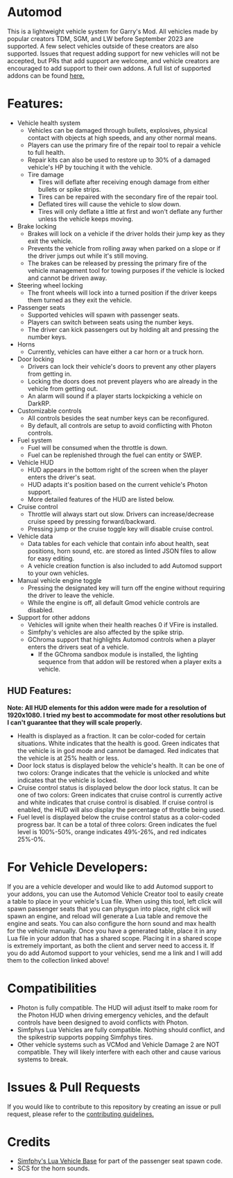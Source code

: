 # Automod
This is a lightweight vehicle system for Garry's Mod. All vehicles made by popular creators TDM, SGM, and LW before September 2023 are supported. A few select vehicles outside of these creators are also supported. Issues that request adding support for new vehicles will not be accepted, but PRs that add support are welcome, and vehicle creators are encouraged to add support to their own addons. A full list of supported addons can be found [here.](https://steamcommunity.com/sharedfiles/filedetails/?id=3018834846)

# Features:
- Vehicle health system
    - Vehicles can be damaged through bullets, explosives, physical contact with objects at high speeds, and any other normal means.
    - Players can use the primary fire of the repair tool to repair a vehicle to full health.
    - Repair kits can also be used to restore up to 30% of a damaged vehicle's HP by touching it with the vehicle.
    - Tire damage
        - Tires will deflate after receiving enough damage from either bullets or spike strips.
        - Tires can be repaired with the secondary fire of the repair tool.
        - Deflated tires will cause the vehicle to slow down.
        - Tires will only deflate a little at first and won't deflate any further unless the vehicle keeps moving.
- Brake locking
    - Brakes will lock on a vehicle if the driver holds their jump key as they exit the vehicle.
    - Prevents the vehicle from rolling away when parked on a slope or if the driver jumps out while it's still moving.
    - The brakes can be released by pressing the primary fire of the vehicle management tool for towing purposes if the vehicle is locked and cannot be driven away.
- Steering wheel locking
    - The front wheels will lock into a turned position if the driver keeps them turned as they exit the vehicle.
- Passenger seats
    - Supported vehicles will spawn with passenger seats.
    - Players can switch between seats using the number keys.
    - The driver can kick passengers out by holding alt and pressing the number keys.
- Horns
    - Currently, vehicles can have either a car horn or a truck horn.
- Door locking
    - Drivers can lock their vehicle's doors to prevent any other players from getting in.
    - Locking the doors does not prevent players who are already in the vehicle from getting out.
    - An alarm will sound if a player starts lockpicking a vehicle on DarkRP.
- Customizable controls
   - All controls besides the seat number keys can be reconfigured.
   - By default, all controls are setup to avoid conflicting with Photon controls.
- Fuel system
    - Fuel will be consumed when the throttle is down.
    - Fuel can be replenished through the fuel can entity or SWEP.
- Vehicle HUD
    - HUD appears in the bottom right of the screen when the player enters the driver's seat.
    - HUD adapts it's position based on the current vehicle's Photon support.
    - More detailed features of the HUD are listed below.
- Cruise control
    - Throttle will always start out slow. Drivers can increase/decrease cruise speed by pressing forward/backward.
    - Pressing jump or the cruise toggle key will disable cruise control.
- Vehicle data
    - Data tables for each vehicle that contain info about health, seat positions, horn sound, etc. are stored as linted JSON files to allow for easy editing.
    - A vehicle creation function is also included to add Automod support to your own vehicles.
- Manual vehicle engine toggle
    - Pressing the designated key will turn off the engine without requiring the driver to leave the vehicle.
    - While the engine is off, all default Gmod vehicle controls are disabled.
- Support for other addons
  - Vehicles will ignite when their health reaches 0 if VFire is installed.
  - Simfphy's vehicles are also affected by the spike strip.
  - GChroma support that highlights Automod controls when a player enters the drivers seat of a vehicle.
    - If the GChroma sandbox module is installed, the lighting sequence from that addon will be restored when a player exits a vehicle.

## HUD Features:
__Note: All HUD elements for this addon were made for a resolution of 1920x1080. I tried my best to accommodate for most other resolutions but I can't guarantee that they will scale properly.__

- Health is displayed as a fraction. It can be color-coded for certain situations. White indicates that the health is good. Green indicates that the vehicle is in god mode and cannot be damaged. Red indicates that the vehicle is at 25% health or less.
- Door lock status is displayed below the vehicle's health. It can be one of two colors: Orange indicates that the vehicle is unlocked and white indicates that the vehicle is locked.
- Cruise control status is displayed below the door lock status. It can be one of two colors: Green indicates that cruise control is currently active and white indicates that cruise control is disabled. If cruise control is enabled, the HUD will also display the percentage of throttle being used.
- Fuel level is displayed below the cruise control status as a color-coded progress bar. It can be a total of three colors: Green indicates the fuel level is 100%-50%, orange indicates 49%-26%, and red indicates 25%-0%.

# For Vehicle Developers:
 If you are a vehicle developer and would like to add Automod support to your addons, you can use the Automod Vehicle Creator tool to easily create a table to place in your vehicle's Lua file. When using this tool, left click will spawn passenger seats that you can physgun into place, right click will spawn an engine, and reload will generate a Lua table and remove the engine and seats. You can also configure the horn sound and max health for the vehicle manually. Once you have a generated table, place it in any Lua file in your addon that has a shared scope. Placing it in a shared scope is extremely important, as both the client and server need to access it. If you do add Automod support to your vehicles, send me a link and I will add them to the collection linked above!

# Compatibilities
 - Photon is fully compatible. The HUD will adjust itself to make room for the Photon HUD when driving emergency vehicles, and the default controls have been designed to avoid conflicts with Photon.
 - Simfphys Lua Vehicles are fully compatible. Nothing should conflict, and the spikestrip supports popping Simfphys tires.
 - Other vehicle systems such as VCMod and Vehicle Damage 2 are NOT compatible. They will likely interfere with each other and cause various systems to break.

# Issues & Pull Requests
 If you would like to contribute to this repository by creating an issue or pull request, please refer to the [contributing guidelines.](https://lambdagaming.github.io/contributing.html)

# Credits
- [Simfphy's Lua Vehicle Base](https://github.com/Blu-x92/simfphys_base) for part of the passenger seat spawn code.
- SCS for the horn sounds.
